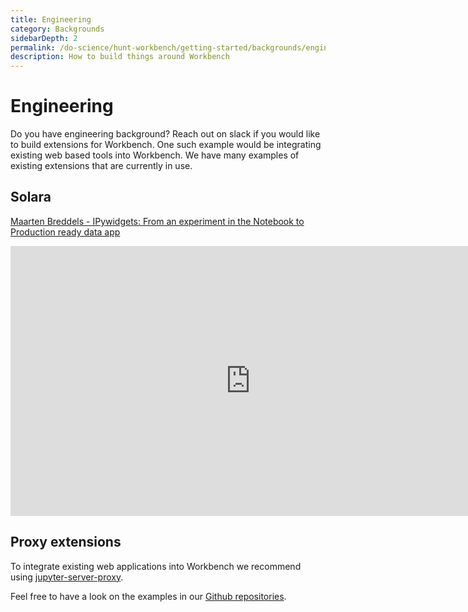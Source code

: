 ```yaml
---
title: Engineering
category: Backgrounds
sidebarDepth: 2
permalink: /do-science/hunt-workbench/getting-started/backgrounds/engineering
description: How to build things around Workbench
---
```


# Engineering

Do you have engineering background? Reach out on slack if you would like to build extensions for Workbench.
One such example would be integrating existing web based tools into Workbench.
We have many examples of existing extensions that are currently in use.

## Solara

[Maarten Breddels - IPywidgets: From an experiment in the Notebook to Production ready data app](https://www.youtube.com/watch?v=VfPZv5qH9FE)

<iframe width="768" height="432" src="https://www.youtube-nocookie.com/embed/VfPZv5qH9FE?si=3pUUFDak7Zg4BuTm" title="YouTube video player" frameborder="0" allow="accelerometer; autoplay; clipboard-write; encrypted-media; gyroscope; picture-in-picture; web-share" allowfullscreen></iframe>

## Proxy extensions

To integrate existing web applications into Workbench we recommend using [jupyter-server-proxy](https://jupyter-server-proxy.readthedocs.io/en/latest/).

Feel free to have a look on the examples in our [Github repositories](https://github.com/huntdatacenter/?q=proxy&type=all&language=&sort=).
